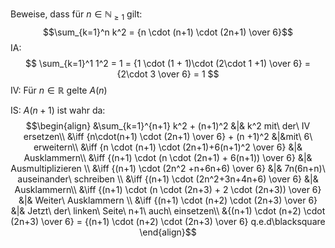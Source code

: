 Beweise, dass für $n \in \mathbb N_{\geq 1}$ gilt:
$$\sum_{k=1}^n k^2 = {n \cdot (n+1) \cdot (2n+1) \over 6}$$
IA:
$$
\sum_{k=1}^1 1^2 = 1 = {1 \cdot (1 + 1)\cdot (2\cdot 1 +1) \over 6} = {2\cdot 3 \over 6} = 1
$$
IV: 
Für $n\in \mathbb R$ gelte $A(n)$

IS: $A(n+1)$ ist wahr da:
$$\begin{align}
&\sum_{k=1}^{n+1} k^2 + (n+1)^2 &|& k^2 mit\ der\ IV ersetzen\\
&\iff {n\cdot(n+1) \cdot (2n+1) \over 6} + (n +1)^2 &|&mit\ 6\ erweitern\\
&\iff {n \cdot (n+1) \cdot (2n+1)+6(n+1)^2 \over 6} &|& Ausklammern\\
&\iff {(n+1) \cdot (n \cdot (2n+1) + 6(n+1)) \over 6} &|& Ausmultiplizieren \\
&\iff {(n+1) \cdot (2n^2 +n+6n+6) \over 6} &|& 7n(6n+n)\ auseinander\ schreiben \\
&\iff {(n+1) \cdot (2n^2+3n+4n+6) \over 6} &|& Ausklammern\\
&\iff {(n+1) \cdot (n \cdot (2n+3) + 2 \cdot (2n+3)) \over 6} &|& Weiter\ Ausklammern \\
&\iff {(n+1) \cdot (n+2) \cdot (2n+3) \over 6} &|& Jetzt\ der\ linken\ Seite\ n+1\ auch\ einsetzen\\
&{(n+1) \cdot (n+2) \cdot (2n+3) \over 6} = {(n+1) \cdot (n+2) \cdot (2n+3) \over 6} q.e.d\blacksquare
\end{align}$$